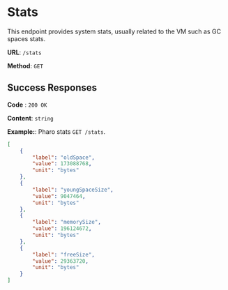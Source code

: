 # Stats

This endpoint provides system stats, usually related to the VM such as GC spaces stats.

**URL**: `/stats`

**Method**: `GET`

## Success Responses

**Code** : `200 OK`

**Content**: `string`

**Example:**: Pharo stats `GET /stats`.

```json
[
    {
        "label": "oldSpace",
        "value": 173088768,
        "unit": "bytes"
    },
    {
        "label": "youngSpaceSize",
        "value": 9047464,
        "unit": "bytes"
    },
    {
        "label": "memorySize",
        "value": 196124672,
        "unit": "bytes"
    },
    {
        "label": "freeSize",
        "value": 29363720,
        "unit": "bytes"
    }
]
```

